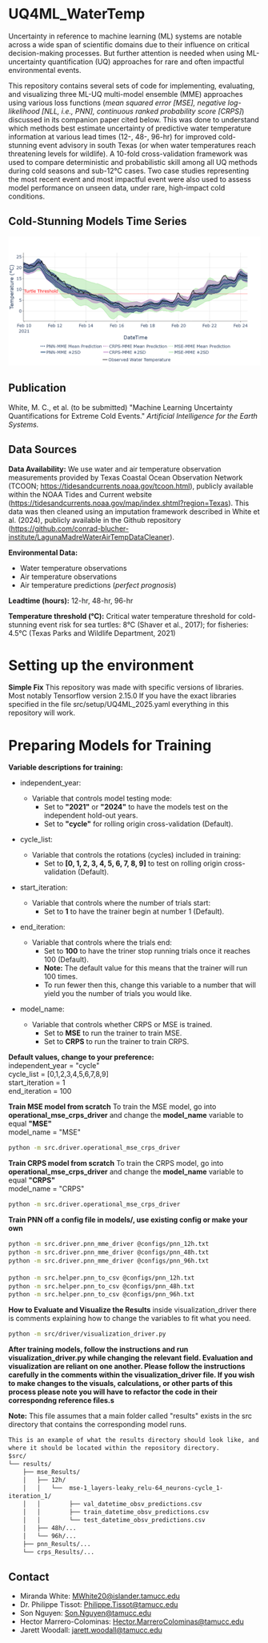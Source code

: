 # UQ4ML_WaterTemp
Uncertainty in reference to machine learning (ML) systems are notable across a wide span of scientific domains due to their influence on critical decision-making processes. But further attention is needed when using ML-uncertainty quantification (UQ) approaches for rare and often impactful environmental events.  

This repository contains several sets of code for implementing, evaluating, and visualizing three ML-UQ multi-model ensemble (MME) approaches using various loss functions (_mean squared error [MSE], negative log-likelihood [NLL, i.e., PNN], continuous ranked probability score [CRPS]_) discussed in its companion paper cited below. This was done to understand which methods best estimate uncertainty of predictive water temperature information at various lead times (12-, 48-, 96-hr) for improved cold-stunning event advisory in south Texas (or when water temperatures reach threatening levels for wildlife). A 10-fold cross-validation framework was used to compare deterministic and probabilistic skill among all UQ methods during cold seasons and sub-12°C cases. Two case studies representing the most recent event and most impactful event were also used to assess model performance on unseen data, under rare, high-impact cold conditions. 

## Cold-Stunning Models Time Series
![ColdStunNet Overview](images/image10.png)

## Publication
White, M. C., et al. (to be submitted) "Machine Learning Uncertainty Quantifications for Extreme Cold Events." _Artificial Intelligence for the Earth Systems._

## Data Sources

**Data Availability:**
We use water and air temperature observation measurements provided by Texas Coastal Ocean Observation Network (TCOON; https://tidesandcurrents.noaa.gov/tcoon.html), publicly available within the NOAA Tides and Current website (https://tidesandcurrents.noaa.gov/map/index.shtml?region=Texas). This data was then cleaned using an imputation framework described in White et al. (2024), publicly available in the Github repository (https://github.com/conrad-blucher-institute/LagunaMadreWaterAirTempDataCleaner).

**Environmental Data:**
- Water temperature observations
- Air temperature observations
- Air temperature predictions (_perfect prognosis_)

**Leadtime (hours):** 12-hr, 48-hr, 96-hr

**Temperature threshold (°C):** Critical water temperature threshold for cold-stunning event risk for sea turtles: 8°C (Shaver et al., 2017); for fisheries: 4.5°C (Texas Parks and Wildlife Department, 2021)


# Setting up the environment
**Simple Fix**
This repository was made with specific versions of libraries. Most notably Tensorflow version 2.15.0
If you have the exact libraries specified in the file src/setup/UQ4ML_2025.yaml everything in this repository will work. 

# Preparing Models for Training
**Variable descriptions for training:**
* independent_year: 
    * Variable that controls model testing mode:
        * Set to **"2021"** or **"2024"** to have the models test on the independent hold-out years.
        * Set to **"cycle"** for rolling origin cross-validation (Default).
     
* cycle_list:
    * Variable that controls the rotations (cycles) included in training:
        * Set to **[0, 1, 2, 3, 4, 5, 6, 7, 8, 9]** to test on rolling origin cross-validation (Default).
     
* start_iteration:
    * Variable that controls where the number of trials start:
        * Set to **1** to have the trainer begin at number 1 (Default).
        
* end_iteration:
    * Variable that controls where the trials end:
        * Set to **100** to have the triner stop running trials once it reaches 100 (Default).
        * **Note:** The default value for this means that the trainer will run 100 times.
        * To run fewer then this, change this variable to a number that will yield you the number of trials you would like.
     
* model_name:
    * Variable that controls whether CRPS or MSE is trained.
        * Set to **MSE** to run the trainer to train MSE.
        * Set to **CRPS** to run the trainer to train CRPS. 


**Default values, change to your preference:** <br>
independent_year = "cycle"<br>
cycle_list = [0,1,2,3,4,5,6,7,8,9] <br> 
start_iteration = 1 <br>
end_iteration = 100 <br>

**Train MSE model from scratch**
To train the MSE model, go into **operational_mse_crps_driver** and change the **model_name** variable to equal **"MSE"** <br>
model_name = "MSE"
```bash
python -m src.driver.operational_mse_crps_driver 
```

**Train CRPS model from scratch**
To train the CRPS model, go into **operational_mse_crps_driver** and change the **model_name** variable to equal **"CRPS"**<br>
model_name = "CRPS" 
```bash
python -m src.driver.operational_mse_crps_driver 
```

**Train PNN off a config file in models/, use existing config or make your own**
```bash
python -m src.driver.pnn_mme_driver @configs/pnn_12h.txt
python -m src.driver.pnn_mme_driver @configs/pnn_48h.txt
python -m src.driver.pnn_mme_driver @configs/pnn_96h.txt

python -m src.helper.pnn_to_csv @configs/pnn_12h.txt
python -m src.helper.pnn_to_csv @configs/pnn_48h.txt
python -m src.helper.pnn_to_csv @configs/pnn_96h.txt
```

**How to Evaluate and Visualize the Results**
inside visualization_driver there is comments explaining how to change the variables to fit what you need.
```bash
python -m src/driver/visualization_driver.py
```

**After training models, follow the instructions and run visualization_driver.py while changing the relevant field. Evaluation and visualization are reliant on one another. Please follow the instructions carefully in the comments within the visualization_driver file.
If you wish to make changes to the visuals, calculations, or other parts of this process please note you will have to refactor the code in their correspondng reference files.s**

**Note:** This file assumes that a main folder called "results" exists in the src directory that contains the corresponding model runs.
```
This is an example of what the results directory should look like, and where it should be located within the repository directory.
$src/
└── results/
    ├── mse_Results/
    │   ├── 12h/
    │   │   └──  mse-1_layers-leaky_relu-64_neurons-cycle_1-iteration_1/
    │   │        ├── val_datetime_obsv_predictions.csv
    │   │        ├── train_datetime_obsv_predictions.csv
    │   │        └── test_datetime_obsv_predictions.csv
    │   ├── 48h/...
    │   └── 96h/...
    ├── pnn_Results/...
    └── crps_Results/...
```

## Contact
* Miranda White: [MWhite20@islander.tamucc.edu](mailto:mwhite20@islander.tamucc.edu) <br>
* Dr. Philippe Tissot: [Philippe.Tissot@tamucc.edu](mailto:Philippe.Tissot@tamucc.edu)<br>
* Son Nguyen: [Son.Nguyen@tamucc.edu](mailto:Son.Nguyen@tamucc.edu) <br>
* Hector Marrero-Colominas: [Hector.MarreroColominas@tamucc.edu](mailto:Hector.MarreroColominas@tamucc.edu) <br>
* Jarett Woodall: [jarett.woodall@tamucc.edu](mailto:jarett.woodall@tamucc.edu) <br>

